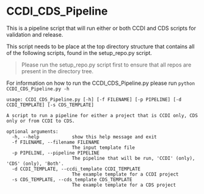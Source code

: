 # CCDI_CDS_Pipeline
This is a pipeline script that will run either or both CCDI and CDS scripts for validation and release.

This script needs to be place at the top directory structure that contains all of the following scripts, found in the setup_repo.py script.

> Please run the setup_repo.py script first to ensure that all repos are present in the directory tree.

For information on how to run the CCDI_CDS_Pipeline.py please run `python CCDI_CDS_Pipeline.py -h`

```
usage: CCDI_CDS_Pipeline.py [-h] [-f FILENAME] [-p PIPELINE] [-d CCDI_TEMPLATE] [-s CDS_TEMPLATE]

A script to run a pipeline for either a project that is CCDI only, CDS only or from CCDI to CDS.

optional arguments:
  -h, --help            show this help message and exit
  -f FILENAME, --filename FILENAME
                        The input template file
  -p PIPELINE, --pipeline PIPELINE
                        The pipeline that will be run, 'CCDI' (only), 'CDS' (only), 'Both'.
  -d CCDI_TEMPLATE, --ccdi_template CCDI_TEMPLATE
                        The example template for a CCDI project
  -s CDS_TEMPLATE, --cds_template CDS_TEMPLATE
                        The example template for a CDS project
```                        
  
